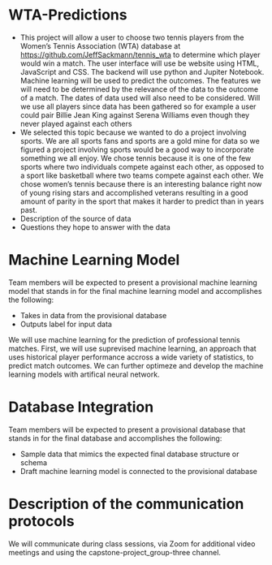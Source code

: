 # WTA-Predictions
- This project will allow a user to choose two tennis players from the Women’s Tennis Association (WTA) database at https://github.com/JeffSackmann/tennis_wta to determine which player would win a match. The user interface will use be website using HTML, JavaScript and CSS.  The backend will use python and Jupiter Notebook.  Machine learning will be used to predict the outcomes. The features we will need to be determined by the relevance of the data to the outcome of a match. The dates of data used will also need to be considered.  Will we use all players since data has been gathered so for example a user could pair Billie Jean King against Serena Williams even though they never played against each others
- We selected this topic because we wanted to do a project involving sports. We are all sports fans and sports are a gold mine for data so we figured a project involving sports would be a good way to incorporate something we all enjoy. We chose tennis because it is one of the few sports where two individuals compete against each other, as opposed to a sport like basketball where two teams compete against each other. We chose women’s tennis because there is an interesting balance right now of young  rising stars and accomplished veterans resulting in a good amount of parity in the sport that makes it harder to predict than in years past.
- Description of the source of data
- Questions they hope to answer with the data

# Machine Learning Model 
Team members will be expected to present a provisional machine learning model that stands in for the final machine learning model and accomplishes the following:
- Takes in data from the provisional database
- Outputs label for input data

We will use machine learning for the prediction of professional tennis matches. First, we will use suprevised machine learning, an approach that uses historical player performance accross a wide variety of statistics, to predict match outcomes. We can further optimeze and develop the machine learning models with artifical neural network. 

# Database Integration
Team members will be expected to present a provisional database that stands in for the final database and accomplishes the following:

- Sample data that mimics the expected final database structure or schema
- Draft machine learning model is connected to the provisional database

# Description of the communication protocols
We will communicate during class sessions, via Zoom for additional video meetings and using the capstone-project_group-three channel.
